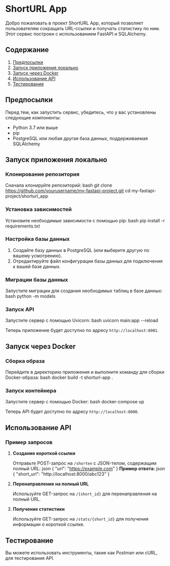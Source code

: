 # ShortURL App

Добро пожаловать в проект ShortURL App, который позволяет пользователям сокращать URL-ссылки и получать статистику по ним. Этот сервис построен с использованием FastAPI и SQLAlchemy.

## Содержание

1. [Предпосылки](#предпосылки)
2. [Запуск приложения локально](#запуск-приложения-локально)
3. [Запуск через Docker](#запуск-через-docker)
4. [Использование API](#использование-api)
5. [Тестирование](#тестирование)


## Предпосылки

Перед тем, как запустить сервис, убедитесь, что у вас установлены следующие компоненты:

- Python 3.7 или выше
- pip
- PostgreSQL или любая другая база данных, поддерживаемая SQLAlchemy

## Запуск приложения локально

### Клонирование репозитория

Сначала клонируйте репозиторий:
bash
git clone https://github.com/yourusername/my-fastapi-project.git
cd my-fastapi-project/shorturl_app


### Установка зависимостей

Установите необходимые зависимости с помощью pip:
bash
pip install -r requirements.txt

### Настройка базы данных

1. Создайте базу данных в PostgreSQL (или выберите другую по вашему усмотрению).
2. Отредактируйте файл конфигурации базы данных для подключения к вашей базе данных.

### Миграции базы данных

Запустите миграции для создания необходимых таблиц в базе данных:
bash
python -m models


### Запуск API

Запустите сервер с помощью Uvicorn:
bash
uvicorn main:app --reload


Теперь приложение будет доступно по адресу `http://localhost:8001`.

## Запуск через Docker

### Сборка образа

Перейдите в директорию приложения и выполните команду для сборки Docker-образа:
bash
docker build -t shorturl-app .

### Запуск контейнера

Запустите сервер с помощью Docker:
bash
docker-compose up

Теперь API будет доступно по адресу `http://localhost:8000`.

## Использование API

### Пример запросов

1. **Создание короткой ссылки**

   Отправьте POST-запрос на `/shorten` с JSON-телом, содержащим полный URL:
json
   {
       "url": "https://example.com"
   }
**Пример ответа:**
json
   {
       "short_url": "http://localhost:8000/abc123"
   }
2. **Перенаправление на полный URL**

   Используйте GET-запрос на `/{short_id}` для перенаправления на полный URL.

3. **Получение статистики**

   Используйте GET-запрос на `/stats/{short_id}` для получения информации о короткой ссылке.

## Тестирование

Вы можете использовать инструменты, такие как Postman или cURL, для тестирования API.
